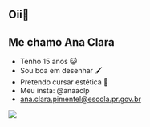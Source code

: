 ## Oii🩷
## Me chamo Ana Clara 


- Tenho 15 anos 😺
- Sou boa em desenhar 🖌️
- Pretendo cursar estética 💄
- Meu insta: @anaaclp
- ana.clara.pimentel@escola.pr.gov.br

![ ](https://tenor.com/pt-BR/view/luna-cat-crunchy-cat-glasses-cat-luna-glasses-cat-gif-12732289841207803174)
